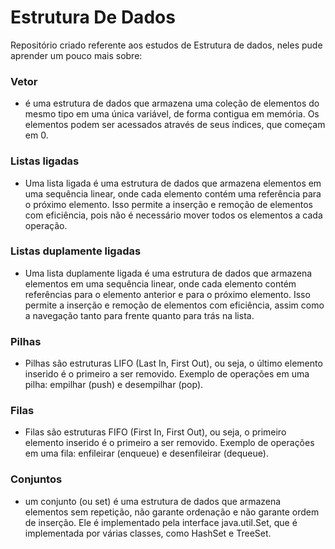 # Estrutura De Dados
Repositório criado referente aos estudos de Estrutura de dados, neles pude aprender um pouco mais sobre:
### Vetor
* é uma estrutura de dados que armazena uma coleção de elementos do mesmo tipo em uma única variável, de forma contigua em memória. Os elementos podem ser acessados através de seus índices, que começam em 0.
###  Listas ligadas
* Uma lista ligada é uma estrutura de dados que armazena elementos em uma sequência linear, onde cada elemento contém uma referência para o próximo elemento. Isso permite a inserção e remoção de elementos com eficiência, pois não é necessário mover todos os elementos a cada operação.
###  Listas duplamente ligadas
* Uma lista duplamente ligada é uma estrutura de dados que armazena elementos em uma sequência linear, onde cada elemento contém referências para o elemento anterior e para o próximo elemento. Isso permite a inserção e remoção de elementos com eficiência, assim como a navegação tanto para frente quanto para trás na lista.
###  Pilhas
* Pilhas são estruturas LIFO (Last In, First Out), ou seja, o último elemento inserido é o primeiro a ser removido. Exemplo de operações em uma pilha: empilhar (push) e desempilhar (pop).
###  Filas
* Filas são estruturas FIFO (First In, First Out), ou seja, o primeiro elemento inserido é o primeiro a ser removido. Exemplo de operações em uma fila: enfileirar (enqueue) e desenfileirar (dequeue).
###  Conjuntos
* um conjunto (ou set) é uma estrutura de dados que armazena elementos sem repetição, não garante ordenação e não garante ordem de inserção. Ele é implementado pela interface java.util.Set, que é implementada por várias classes, como HashSet e TreeSet.